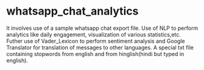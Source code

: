 # whatsapp_chat_analytics
It involves use of a sample whatsapp chat export file.
Use of NLP to perform analytics like daily engagement, visualization of various statistics,etc.
Futher use of Vader_Lexicon to perform sentiment analysis and Google Translator for translation of messages to other languages.
A special txt file containing stopwords from english and from hinglish(hindi but typed in english).
